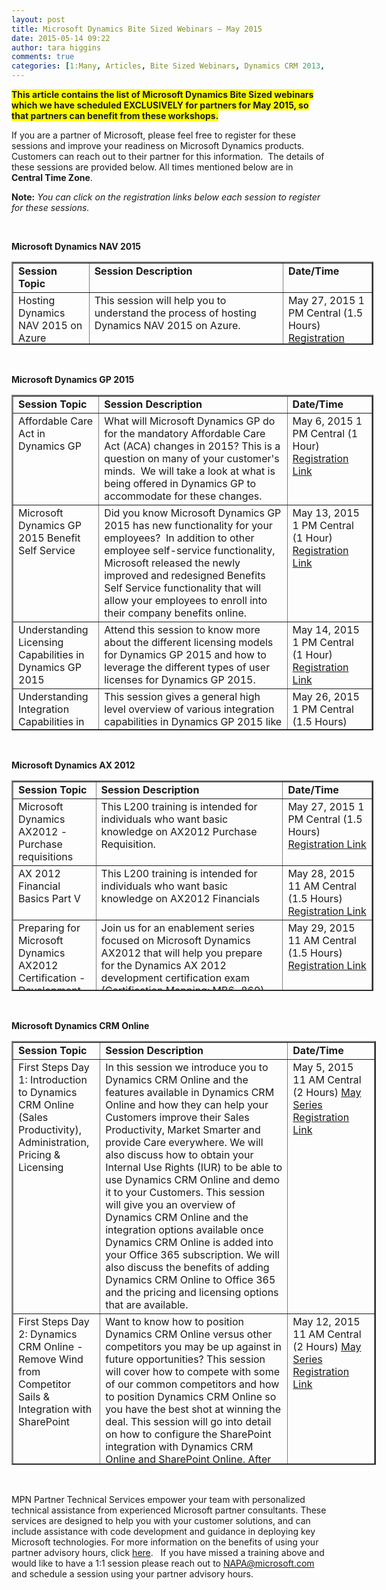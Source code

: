 ```yaml
---
layout: post
title: Microsoft Dynamics Bite Sized Webinars – May 2015
date: 2015-05-14 09:22
author: tara higgins
comments: true
categories: [1:Many, Articles, Bite Sized Webinars, Dynamics CRM 2013, Dynamics GP, Dynamics GP 2010, Dynamics GP 2013, Uncategorized]
---
```

<a></a><span style="background-color:#ffff00;"><strong>This article contains the list of Microsoft Dynamics Bite Sized webinars which we have scheduled EXCLUSIVELY for partners for May 2015, so that partners can benefit from these workshops.</strong></span>

If you are a partner of Microsoft, please feel free to register for these sessions and improve your readiness on Microsoft Dynamics products.&nbsp; Customers can reach out&nbsp;to&nbsp;their partner for this information. &nbsp;The details of these sessions are provided below. All times mentioned below are&nbsp;in <strong>Central Time Zone</strong>.

<strong>Note:</strong><em> You can click on the registration links below each session to register for these sessions.</em>

&nbsp;

<strong>Microsoft Dynamics NAV 2015</strong>

<table style="width:579px;height:133px;" border="2" cellspacing="0" cellpadding="2">
<tbody>
<tr>
<td width="133" valign="top">
<strong>Session Topic</strong>
</td>
<td width="484" valign="top">
<strong>Session Description</strong>
</td>
<td width="158" valign="top">
<strong>Date/Time</strong>
</td>
</tr>
<tr>
<td width="133" valign="top">
Hosting Dynamics NAV 2015 on Azure
</td>
<td width="484" valign="top">
This session will help you to understand the process of hosting Dynamics NAV 2015 on Azure.
</td>
<td width="158" valign="top">
May 27, 2015
1 PM Central
(1.5 Hours)
<a href="https://training.partner.microsoft.com/learning/app/management/registrationex/LMS_Registration.aspx?UserMode=0&amp;Mode=0&amp;ActivityID=892943">Registration Link</a>
</td>
</tr>
</tbody>
</table>

&nbsp;

<strong>Microsoft Dynamics GP 2015</strong>

<table style="width:579px;height:537px;" border="2" cellspacing="0" cellpadding="2">
<tbody>
<tr>
<td width="133" valign="top">
<strong>Session Topic</strong>
</td>
<td width="485" valign="top">
<strong>Session Description</strong>
</td>
<td width="161" valign="top">
<strong>Date/Time</strong>
</td>
</tr>
<tr>
<td width="133" valign="top">
Affordable Care Act in
Dynamics GP
</td>
<td width="485" valign="top">
What will Microsoft Dynamics GP do for the mandatory Affordable Care Act (ACA) changes in 2015? This is a question on many of your customer's minds.&nbsp; We will take a look at what is being offered in Dynamics GP to accommodate for these changes.
</td>
<td width="161" valign="top">
May 6, 2015
1 PM Central
(1 Hour)
<a href="https://training.partner.microsoft.com/learning/app/management/registrationex/LMS_Registration.aspx?UserMode=0&amp;Mode=0&amp;ActivityID=892876">Registration Link</a>
</td>
</tr>
<tr>
<td width="133" valign="top">
Microsoft Dynamics GP 2015 Benefit Self Service
</td>
<td width="485" valign="top">
Did you know Microsoft&nbsp;Dynamics GP 2015 has new functionality&nbsp;for your employees?&nbsp; In addition to other employee self-service functionality, Microsoft released the newly improved&nbsp;and redesigned Benefits Self Service functionality that will allow your employees to enroll into their company benefits online.
</td>
<td width="161" valign="top">
May 13, 2015
1 PM Central
(1 Hour)
<a href="https://training.partner.microsoft.com/learning/app/management/registrationex/LMS_Registration.aspx?UserMode=0&amp;Mode=0&amp;ActivityID=892878">Registration Link</a>
</td>
</tr>
<tr>
<td width="133" valign="top">
Understanding Licensing Capabilities in Dynamics GP 2015
</td>
<td width="485" valign="top">
Attend this session to know more about the different licensing models for Dynamics GP 2015 and how to leverage the different types of user licenses for Dynamics GP 2015.
</td>
<td width="161" valign="top">
May 14, 2015
1 PM Central
(1 Hour)
<a href="https://training.partner.microsoft.com/learning/app/management/registrationex/LMS_Registration.aspx?UserMode=0&amp;Mode=0&amp;ActivityID=892881">Registration Link</a>
</td>
</tr>
<tr>
<td width="133" valign="top">
Understanding Integration Capabilities in Dynamics GP 2015
</td>
<td width="485" valign="top">
This session gives a general high level overview of various integration capabilities in Dynamics GP 2015 like Integration Manager, eConnect, Web Services and REST Services.
</td>
<td width="161" valign="top">
May 26, 2015
1 PM Central
(1.5 Hours)
<a href="https://training.partner.microsoft.com/learning/app/management/registrationex/LMS_Registration.aspx?UserMode=0&amp;Mode=0&amp;ActivityID=892934">Registration Link</a>
</td>
</tr>
<tr>
<td width="133" valign="top">
Microsoft Dynamics GP 2015 Customization for Beginners
</td>
<td width="485" valign="top">
This session focuses on some of the customization methodologies which are available for Dynamics GP 2015. It gives an insight into how different customization methods can be used to modify the application functionality in Dynamics GP 2015. Also understand the differences between supported and unsupported customization techniques.
</td>
<td width="161" valign="top">
May 27, 2015
1 PM Central
(1.5 Hours)
<a href="https://training.partner.microsoft.com/learning/app/management/registrationex/LMS_Registration.aspx?UserMode=0&amp;Mode=0&amp;ActivityID=892940">Registration Link</a>
</td>
</tr>
</tbody>
</table>

&nbsp;

<strong>Microsoft Dynamics AX 2012</strong>

<table style="width:579px;height:337px;" border="2" cellspacing="0" cellpadding="2">
<tbody>
<tr>
<td width="133" valign="top">
<strong>Session Topic</strong>
</td>
<td width="484" valign="top">
<strong>Session Description</strong>
</td>
<td width="165" valign="top">
<strong>Date/Time</strong>
</td>
</tr>
<tr>
<td width="133" valign="top">
Microsoft Dynamics AX2012 - Purchase requisitions
</td>
<td width="484" valign="top">
This L200 training is intended for individuals who want basic knowledge on AX2012 Purchase Requisition.
</td>
<td width="165" valign="top">
May 27, 2015
1 PM Central
(1.5 Hours)
<a href="https://training.partner.microsoft.com/learning/app/management/registrationex/LMS_Registration.aspx?UserMode=0&amp;Mode=0&amp;ActivityID=892937">Registration Link</a>
</td>
</tr>
<tr>
<td width="133" valign="top">
AX 2012 Financial Basics Part V
</td>
<td width="484" valign="top">
This L200 training is intended for individuals who want basic knowledge on AX2012 Financials
</td>
<td width="165" valign="top">
May 28, 2015
11 AM Central
(1.5 Hours)
<a href="https://training.partner.microsoft.com/learning/app/management/registrationex/LMS_Registration.aspx?UserMode=0&amp;Mode=0&amp;ActivityID=892946">Registration Link</a>
</td>
</tr>
<tr>
<td width="133" valign="top">
Preparing for Microsoft Dynamics AX2012 Certification - Development Session 3 - Part 2
</td>
<td width="484" valign="top">
Join us for an enablement series focused on Microsoft Dynamics AX2012 that will help you prepare for the Dynamics AX 2012 development certification exam (Certification Mapping: MB6-869). In this session, the following topics will be covered: working with data and handling the exception.
</td>
<td width="165" valign="top">
May 29, 2015
11 AM Central
(1.5 Hours)
<a href="https://training.partner.microsoft.com/learning/app/management/registrationex/LMS_Registration.aspx?UserMode=0&amp;Mode=0&amp;ActivityID=892948">Registration Link</a>
</td>
</tr>
</tbody>
</table>

<strong></strong>&nbsp;

<strong>Microsoft Dynamics CRM Online</strong>

<table style="width:583px;height:678px;" border="2" cellspacing="0" cellpadding="2">
<tbody>
<tr>
<td width="133" valign="top">
<strong>Session Topic</strong>
</td>
<td width="487" valign="top">
<strong>Session Description</strong>
</td>
<td width="160" valign="top">
<strong>Date/Time</strong>
</td>
</tr>
<tr>
<td width="133" valign="top">
First Steps Day 1: Introduction to Dynamics CRM Online (Sales Productivity), Administration, Pricing &amp; Licensing
</td>
<td width="487" valign="top">
In this session we introduce you to Dynamics CRM Online and the features available in Dynamics CRM Online and how they can help your Customers improve their Sales Productivity, Market Smarter and provide Care everywhere. We will also discuss how to obtain your Internal Use Rights (IUR) to be able to use Dynamics CRM Online and demo it to your Customers.
This session will give you an overview of Dynamics CRM Online and the integration options available once Dynamics CRM Online is added into your Office 365 subscription. We will also discuss the benefits of adding Dynamics CRM Online to Office 365 and the pricing and licensing options that are available.
</td>
<td width="160" valign="top">
May 5, 2015
11 AM Central
(2 Hours)
<a href="https://training.partner.microsoft.com/learning/app/management/registrationex/LMS_Registration.aspx?UserMode=0&amp;Mode=0&amp;ActivityID=892858">May Series Registration Link</a>
</td>
</tr>
<tr>
<td width="133" valign="top">
First Steps Day 2: Dynamics CRM Online - Remove Wind from Competitor Sails &amp; Integration with SharePoint
</td>
<td width="487" valign="top">
Want to know how to position Dynamics CRM Online versus other competitors you may be up against in future opportunities? This session will cover how to compete with some of our common competitors and how to position Dynamics CRM Online so you have the best shot at winning the deal.
This session will go into detail on how to configure the SharePoint integration with Dynamics CRM Online and SharePoint Online. After this session you will have a better understanding of how to enable the integration as well as what functionality the integration provides.
</td>
<td width="160" valign="top">
May 12, 2015
11 AM Central
(2 Hours)
<a href="https://training.partner.microsoft.com/learning/app/management/registrationex/LMS_Registration.aspx?UserMode=0&amp;Mode=0&amp;ActivityID=892858">May Series Registration Link</a>
</td>
</tr>
<tr>
<td width="133" valign="top">
First Steps Day 3: Dynamics CRM Online - Integration with Exchange Online (Server-Side-Sync) &amp; Integration with Yammer, Lync &amp; Skype
</td>
<td width="487" valign="top">
This session will go into detail on how to enable the server-side-sync with Dynamics CRM Online and Exchange Online. After this session you will be able to understand the configuration options and get emails flowing into and out of Dynamics CRM Online, as well as Contacts, Appointments and Tasks synching with Exchange Online.
This session will go into detail on how you can integrate Yammer, Lync and Skype to help your users be more collaborative and work together to improve sales productivity. After this session you will have a better understanding of how to enable the integration and what features and functionality are available.
</td>
<td width="160" valign="top">
May 19, 2015
11 AM&nbsp;Central
(2.5 Hours)
<a href="https://training.partner.microsoft.com/learning/app/management/registrationex/LMS_Registration.aspx?UserMode=0&amp;Mode=0&amp;ActivityID=892858">May Series Registration Link</a>
</td>
</tr>
<tr>
<td width="133" valign="top">
Understand Basic Customization Techniques in Dynamics CRM Online
</td>
<td width="487" valign="top">
Understand how the build basic customizations in Dynamics CRM Online using the native inbuilt customization techniques.
</td>
<td width="160" valign="top">
May 20, 2015
1 PM Central
(1.5 Hours)
<a href="https://training.partner.microsoft.com/learning/app/management/registrationex/LMS_Registration.aspx?UserMode=0&amp;Mode=0&amp;ActivityID=892933">Registration Link</a>
</td>
</tr>
<tr>
<td width="133" valign="top">
First Steps Day 4: Dynamics CRM Online &ndash; Integration with Power BI &amp; Microsoft Social Listening Overview
</td>
<td width="487" valign="top">
Ever wish you could easily monitor all the negative or positive things people are saying about your products, your brand, your campaigns, etc.? This session will introduce the features of Microsoft Social Listening, how it integrates with Dynamics CRM Online and will give you a better understanding of the benefits this can bring to you or to your Customers.
This session will go into detail on how to use Power BI to query the data in Dynamics CRM Online and how to create Power BI reports. After this session you will understand the options you have with Power BI to create dashboards and reports with Dynamics CRM Online data.
</td>
<td width="160" valign="top">
May 26, 2015
11 AM Central
(2 Hours)
<a href="https://training.partner.microsoft.com/learning/app/management/registrationex/LMS_Registration.aspx?UserMode=0&amp;Mode=0&amp;ActivityID=892858">May Series Registration Link</a>
</td>
</tr>
</tbody>
</table>

&nbsp;

MPN Partner Technical Services empower your team with personalized technical assistance from experienced Microsoft partner consultants. These services are designed to help you with your customer solutions, and can include assistance with code development and guidance in deploying key Microsoft technologies. For more information on the benefits of using your partner advisory hours, click <a href="https://mspartner.microsoft.com/en/us/Pages/Support/partner-advisory-hours.aspx#advisory-services">here</a>.&nbsp;&nbsp; If you have missed a training above and would like to have a 1:1 session please reach out to <a href="mailto:NAPA@microsoft.com">NAPA@microsoft.com</a> and schedule a session using your partner advisory hours.
